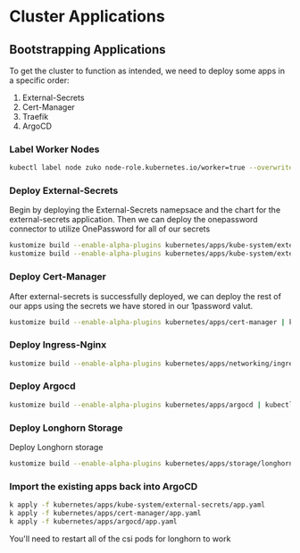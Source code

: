 # Cluster Applications

## Bootstrapping Applications

To get the cluster to function as intended, we need to deploy some apps in a specific order:
1. External-Secrets
2. Cert-Manager
3. Traefik
4. ArgoCD
### Label Worker Nodes

```bash
kubectl label node zuko node-role.kubernetes.io/worker=true --overwrite
```
### Deploy External-Secrets
Begin by deploying the External-Secrets namepsace and the chart for the external-secrets application. Then we can deploy the onepassword connector to utilize OnePassword for all of our secrets

```bash
kustomize build --enable-alpha-plugins kubernetes/apps/kube-system/external-secrets | kubectl apply -f -
kustomize build --enable-alpha-plugins kubernetes/apps/kube-system/external-secrets/stores | kubectl apply -f -
```

### Deploy Cert-Manager
After external-secrets is successfully deployed, we can deploy the rest of our apps using the secrets we have stored in our 1password valut.

```bash
kustomize build --enable-alpha-plugins kubernetes/apps/cert-manager | kubectl apply -f -
```

### Deploy Ingress-Nginx

```bash
kustomize build --enable-alpha-plugins kubernetes/apps/networking/ingress-nginx | kubectl apply -f -
```

### Deploy Argocd

```bash
kustomize build --enable-alpha-plugins kubernetes/apps/argocd | kubectl apply -f -
```

### Deploy Longhorn Storage
Deploy Longhorn storage

```bash
kustomize build --enable-alpha-plugins kubernetes/apps/storage/longhorn/ | kubectl apply -f -
```

### Import the existing apps back into ArgoCD

```bash
k apply -f kubernetes/apps/kube-system/external-secrets/app.yaml
k apply -f kubernetes/apps/cert-manager/app.yaml
k apply -f kubernetes/apps/argocd/app.yaml
```

You'll need to restart all of the csi pods for longhorn to work